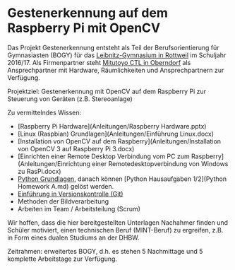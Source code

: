 # Gestenerkennung auf dem Raspberry Pi mit OpenCV

Das Projekt Gestenerkennung entsteht als Teil der Berufsorientierung für Gymnasiasten (BOGY) für das [Leibnitz-Gymnasium in Rottweil](https://lg.rw.schule-bw.de/home/?page_id=11268) im Schuljahr 2016/17. Als Firmenpartner steht [Mitutoyo CTL in Oberndorf](http://www.mitutoyo-ctl.de/de/karriere/ausbildungundstudium) als Ansprechpartner mit Hardware, Räumlichkeiten und Ansprechpartnern zur Verfügung.

Projektziel: Gestenerkennung mit OpenCV auf dem Raspberry Pi zur Steuerung von Geräten (z.B. Stereoanlage)

Zu vermittelndes Wissen:
- [Raspberry Pi Hardware](Anleitungen/Raspberry Hardware.pptx)
- [Linux (Raspbian) Grundlagen](Anleitungen/Einführung Linux.docx)
- [Installation von OpenCV auf dem Raspberry](Anleitungen/Installation von OpenCV 3 auf Raspberry Pi 3.docx)
- [Einrichten einer Remote Desktop Verbindung vom PC zum Raspberry](Anleitungen/Einrichtung einer Remotedesktopverbindung von Windows zu RasPi.docx)
- [Python Grundlagen](Python.md), danach können [Python Hausaufgaben 1/2](Python Homework A.md) gelöst werden.
- [Einführung in Versionskontrolle (Git)](Anleitungen/EinleitungGIT.pptx)
- Methoden der Bildverarbeitung
- Arbeiten im Team / Arbeitsteilung (Scrum)

Wir hoffen, dass die hier bereitgestellten Unterlagen Nachahmer finden und Schüler motiviert, einen technischen Beruf (MINT-Beruf) zu ergreifen, z.B. in Form eines dualen Studiums an der DHBW.

Zeitrahmen: erweitertes BOGY, d.h. es stehen 5 Nachmittage und 5 komplette Arbeitstage zur Verfügung.
